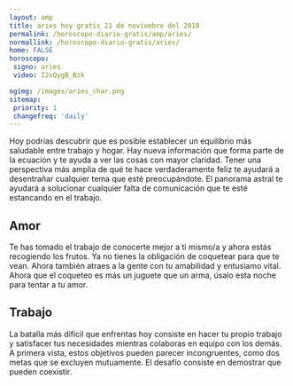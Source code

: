 ```yaml
---
layout: amp
title: aries hoy gratis 21 de noviembre del 2018 
permalink: /horoscopo-diario-gratis/amp/aries/
normallink: /horoscopo-diario-gratis/aries/
home: FALSE
horoscopo:
 signo: aries
 video: I2xQygB_Bzk

ogimg: /images/aries_char.png
sitemap:
 priority: 1
 changefreq: 'daily'
---
```



Hoy podrías descubrir que es posible establecer un equilibrio más saludable entre trabajo y hogar. Hay nueva información que forma parte de la ecuación y te ayuda a ver las cosas con mayor claridad. Tener una perspectiva más amplia de qué te hace verdaderamente feliz te ayudará a desentrañar cualquier tema que esté preocupándote. El panorama astral te ayudará a solucionar cualquier falta de comunicación que te esté estancando en el trabajo.

## Amor

Te has tomado el trabajo de conocerte mejor a ti mismo/a y ahora estás recogiendo los frutos. Ya no tienes la obligación de coquetear para que te vean. Ahora también atraes a la gente con tu amabilidad y entusiamo vital. Ahora que el coqueteo es más un juguete que un arma, úsalo esta noche para tentar a tu amor.

## Trabajo

La batalla más difícil que enfrentas hoy consiste en hacer tu propio trabajo y satisfacer tus necesidades mientras colaboras en equipo con los demás. A primera vista, estos objetivos pueden parecer incongruentes, como dos metas que se excluyen mutuamente. El desafío consiste en demostrar que pueden coexistir.
